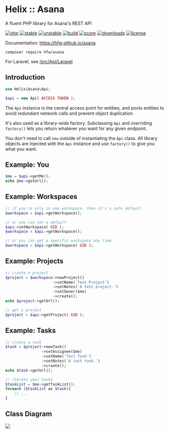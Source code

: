 Helix :: Asana
=========

A fluent PHP library for Asana's REST API

[![php](https://img.shields.io/badge/PHP-~8.1-666999)](https://www.php.net)
[![stable](https://poser.pugx.org/hfw/asana/v)](https://packagist.org/packages/hfw/asana)
[![unstable](https://poser.pugx.org/hfw/asana/v/unstable)](https://packagist.org/packages/hfw/asana)
[![build](https://scrutinizer-ci.com/g/hfw/asana/badges/build.png?b=master)](https://scrutinizer-ci.com/g/hfw/asana)
[![score](https://scrutinizer-ci.com/g/hfw/asana/badges/quality-score.png?b=master)](https://scrutinizer-ci.com/g/hfw/asana)
[![downloads](https://poser.pugx.org/hfw/asana/downloads)](https://packagist.org/packages/hfw/asana)
[![license](https://poser.pugx.org/hfw/asana/license)](LICENSE.txt)

Documentation: https://hfw.github.io/asana

```shell
composer require hfw/asana
```

For Laravel, see [/src/Api/Laravel](src/Api/Laravel)

Introduction
------------

```php
use Helix\Asana\Api;

$api = new Api( ACCESS TOKEN );
```

The `Api` instance is the central access point for entities, and pools entities to avoid redundant network calls and prevent object duplication.

It's also used as a library-wide factory. Subclassing `Api` and overriding `factory()` lets you return whatever you want for any given endpoint.

You don't need to call `new` outside of instantiating the `Api` class.
All library objects are injected with the `Api` instance and use `factory()` to give you what you want.

Example: You
------------

```php
$me = $api->getMe();
echo $me->getUrl();
```

Example: Workspaces
-------------------

```php
// if you're only in one workspace, then it's a safe default
$workspace = $api->getWorkspace();

// or you can set a default
$api->setWorkspace( GID );
$workspace = $api->getWorkspace();

// or you can get a specific workspace any time
$workspace = $api->getWorkspace( GID );
```

Example: Projects
-----------------

```php
// create a project
$project = $workspace->newProject()
                     ->setName('Test Project')
                     ->setNotes('A test project.')
                     ->setOwner($me)
                     ->create();
echo $project->getUrl();

// get a project
$project = $api->getProject( GID );
```

Example: Tasks
--------------

```php
// create a task
$task = $project->newTask()
                ->setAssignee($me)
                ->setName('Test Task')
                ->setNotes('A test task.')
                ->create();
echo $task->getUrl();

// iterate your tasks
$taskList = $me->getTaskList();
foreach ($taskList as $task){
    // ...
}
```

Class Diagram
-------------
[![](https://hfw.github.io/asana/classes.png)](https://hfw.github.io/asana/inherits.html)
